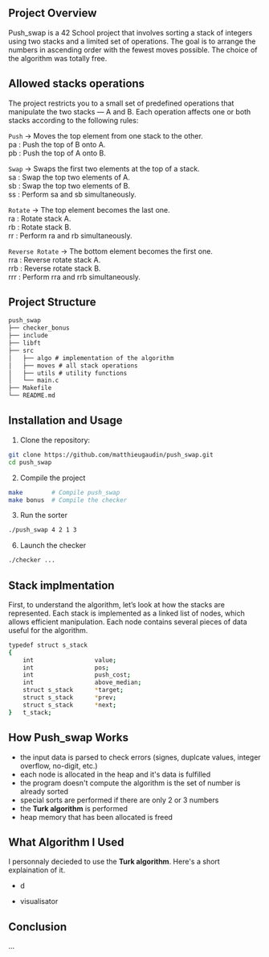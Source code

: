 ## Project Overview

Push_swap is a 42 School project that involves sorting a stack of integers using two stacks and a limited set of operations.
The goal is to arrange the numbers in ascending order with the fewest moves possible. The choice of the algorithm was totally free.

## Allowed stacks operations

The project restricts you to a small set of predefined operations that manipulate the two stacks — A and B.
Each operation affects one or both stacks according to the following rules:

`Push`
→ Moves the top element from one stack to the other.  
pa : Push the top of B onto A.  
pb : Push the top of A onto B.  

`Swap`
→ Swaps the first two elements at the top of a stack.  
sa : Swap the top two elements of A.  
sb : Swap the top two elements of B.  
ss : Perform sa and sb simultaneously.  

`Rotate`
→ The top element becomes the last one.  
ra : Rotate stack A.  
rb : Rotate stack B.  
rr : Perform ra and rb simultaneously.  

`Reverse Rotate`
→ The bottom element becomes the first one.  
rra : Reverse rotate stack A.  
rrb : Reverse rotate stack B.  
rrr : Perform rra and rrb simultaneously.  


## Project Structure

```md
push_swap
├── checker_bonus
├── include
├── libft
├── src
│   ├── algo # implementation of the algorithm
│   ├── moves # all stack operations
│   ├── utils # utility functions
│   └── main.c
├── Makefile
└── README.md 
```


## Installation and Usage

1. Clone the repository:
```bash
git clone https://github.com/matthieugaudin/push_swap.git
cd push_swap
```

2. Compile the project
```bash
make        # Compile push_swap
make bonus  # Compile the checker
```

3. Run the sorter
```bash
./push_swap 4 2 1 3
```

6. Launch the checker
```bash
./checker ...
```

## Stack implmentation

First, to understand the algorithm, let’s look at how the stacks are represented. Each stack is implemented as a linked list of nodes, which allows efficient manipulation. Each node contains several pieces of data useful for the algorithm.

```bash
typedef struct s_stack
{
	int					value;
	int					pos;
	int					push_cost;
	int					above_median;
	struct s_stack		*target;
	struct s_stack		*prev;
	struct s_stack		*next;
}	t_stack;
```


## How Push_swap Works

- the input data is parsed to check errors (signes, duplcate values, integer overflow, no-digit, etc.)
- each node is allocated in the heap and it's data is fulfilled
- the program doesn't compute the algorithm is the set of number is already sorted
- special sorts are performed if there are only 2 or 3 numbers
- the **Turk algorithm** is performed
- heap memory that has been allocated is freed


## What Algorithm I Used
I personnaly decieded to use the **Turk algorithm**. Here's a short explaination of it.
- d


+ visualisator


## Conclusion

...


